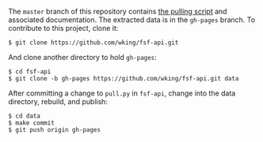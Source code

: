 The `master` branch of this repository contains [the pulling script](pull.py) and associated documentation.
The extracted data is in the `gh-pages` branch.
To contribute to this project, clone it:

    $ git clone https://github.com/wking/fsf-api.git

And clone another directory to hold `gh-pages`:

    $ cd fsf-api
    $ git clone -b gh-pages https://github.com/wking/fsf-api.git data

After committing a change to `pull.py` in `fsf-api`, change into the data directory, rebuild, and publish:

    $ cd data
    $ make commit
    $ git push origin gh-pages
